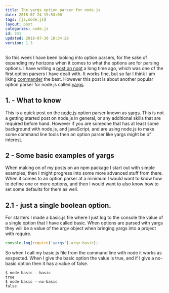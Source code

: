 ```yaml
---
title: The yargs option parser for node.js
date: 2018-07-24 19:53:00
tags: [js,node.js]
layout: post
categories: node.js
id: 241
updated: 2018-07-30 18:34:28
version: 1.3
---
```


So this week I have been looking into option parsers, for the sake of expanding my horizons when it comes to what the options are for parsing options. I have writing a [post on nopt](/2017/05/05/nodejs-nopt/) a long time ago, which was one of the first option parsers I have dealt with. It works fine, but so far I think I am liking [commander](/2018/07/10/nodejs-commander/) the best. However this post is about another popular option parser for node.js called [yargs](https://www.npmjs.com/package/yargs).

<!-- more -->

## 1. - What to know

This is a quick post on the [node.js](https://nodejs.org/en/) option parser known as [yargs](https://www.npmjs.com/package/yargs). This is not a getting started post on node.js in general, or any additional skills that are required before hand. However if you are someone that has at least some background with node.js, and javaScript, and are using node.js to make some command line tools then an option parser like yargs might be of interest.

## 2 - Some basic examples of yargs

When making on of my posts on an npm package I start out with simple examples, then I might progress into some more advanced stuff from there. When it comes to an option parser at a minimum I would want to know how to define one or more options, and then I would want to also know how to set some defaults for them as well.

## 2.1 - just a single boolean option.

For starters I made a basic.js file where I just log to the console the value of a single option that I have called basic. When options are parsed with yargs they will be a value of the argv object when bringing yargs into a project with require.

```js
console.log(require('yargs').argv.basic);
```

So when I call my basic.js file from the command line with node it works as exspected. When I give the basic option the value is true, and if I give a no-basic option then it has a value of false.

```
$ node basic --basic
true
$ node basic --no-basic
false
```

